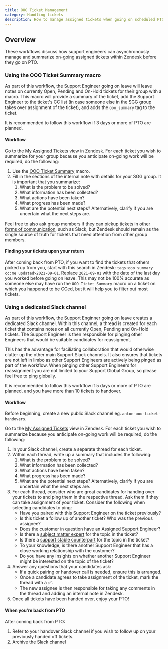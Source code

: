 ```yaml
---
title: OOO Ticket Management
category: Handling tickets
description: How to manage assigned tickets when going on scheduled PTO
---
```


## Overview

These workflows discuss how support engineers can asynchronously manage and summarize on-going assigned tickets within Zendesk before they go on PTO.

### Using the OOO Ticket Summary macro

As part of this workflow, the Support Engineer going on leave will leave notes on currently Open, Pending and On-Hold tickets for their group with a macro. This macro will provide a summary of the ticket, add the Support Engineer to the ticket's CC list (in case someone else in the SGG group takes over assignment of the ticket), and adds the `ooo_summary` tag to the ticket.

It is recommended to follow this workflow if 3 days or more of PTO are planned.

#### Workflow

Go to the [My Assigned Tickets](https://gitlab.zendesk.com/agent/filters/360062369834) view in Zendesk. For each ticket you wish to summarize for your group because you anticipate on-going work will be required, do the following:

1. Use the [OOO Ticket Summary](https://gitlab.com/search?search=360080271299&group_id=2573624&project_id=17008590&scope=&search_code=true&snippets=false&repository_ref=master&nav_source=navbar) macro.
1. Fill in the sections of the internal note with details for your SGG group. It is important that you summarize:
   1. What is the problem to be solved?
   1. What information has been collected?
   1. What actions have been taken?
   1. What progress has been made?
   1. What are the potential next steps? Alternatively, clarify if you are uncertain what the next steps are.

Feel free to also ask group members if they can pickup tickets in [other forms of communication](/handbook/communication/#multimodal-communication), such as Slack, but Zendesk should remain as the single source of truth for tickets that need attention from other group members.

#### Finding your tickets upon your return

After coming back from PTO, if you want to find the tickets that others picked
up from you, start with this search in Zendesk:
`tags:ooo_summary cc:me updated>2021-09-01`. Replace `2021-09-01` with the date
of the last day you worked before going on leave. This may not be 100% accurate
as someone else may have run the `OOO Ticket Summary` macro on a ticket on which
you happened to be CCed, but it will help you to filter out most tickets.

### Using a dedicated Slack channel

As part of this workflow, the Support Enginner going on leave creates a dedicated Slack channel. Within this channel, a thread is created for each ticket that
contains notes on all currently Open, Pending and On-Hold tickets. The Support Engineer is then responsible for pinging other Engineers that
would be suitable candidates for reassigment.

This has the advantage for faciliating collaboration that would otherwise clutter up the other main Support Slack channels. It also ensures that tickets
are not left in limbo as other Support Engineers are actively being pinged as part of the workflow. When pinging other Support Engineers for reassignment
you are not limited to your Support Global Group, so please feel free to ping globally.

It is recommended to follow this workflow if 5 days or more of PTO are planned, and you have more than 10 tickets to handover.

#### Workflow

Before beginning, create a new public Slack channel eg. `anton-ooo-ticket-handovers`.

Go to the [My Assigned Tickets](https://gitlab.zendesk.com/agent/filters/360062369834) view in Zendesk. For each ticket you wish to summarize because you anticipate on-going work will be required, do the following:

1. In your Slack channel, create a separate thread for each ticket.
1. Within each thread, write up a summary that includes the following:
   1. What is the problem to be solved?
   1. What information has been collected?
   1. What actions have been taken?
   1. What progress has been made?
   1. What are the potential next steps? Alternatively, clarify if you are uncertain what the next steps are.
1. For each thread, consider who are great candidates for handing over your tickets to and ping them in the respective thread. Ask them if they can take assignment of your ticket. Consider the following when selecting candidates to ping:
    - Have you paired with this Support Engineer on the ticket previously?
    - Is this ticket a follow up of another ticket? Who was the previous assignee?
    - Does the customer in question have an Assigned Support Engineer?
    - Is there a [subject matter expert](https://gitlab-com.gitlab.io/support/team/skills-by-subject) for the topic in the ticket?
    - Is there a [support stable counterpart](../support-stable-counterparts.md) for the topic in the ticket?
    - To your knowledge, is there another Support Engineer that has a close working relationship with the customer?
    - Do you have any insights on whether another Support Engineer might be interested on the topic of the ticket?
1. Answer any questions that your candidates ask:
    - If a quick pairing or handover call is needed, ensure this is arranged.
    - Once a candidate agrees to take assignment of the ticket, mark the thread with a ✅.
    - The new assignee is then responsible for taking any comments in the thread and adding an internal note in Zendesk.
1. Once all tickets have been handed over, enjoy your PTO!

#### When you're back from PTO

After coming back from PTO:

1. Refer to your handover Slack channel if you wish to follow up on your previously handed off tickets.
1. Archive the Slack channel

